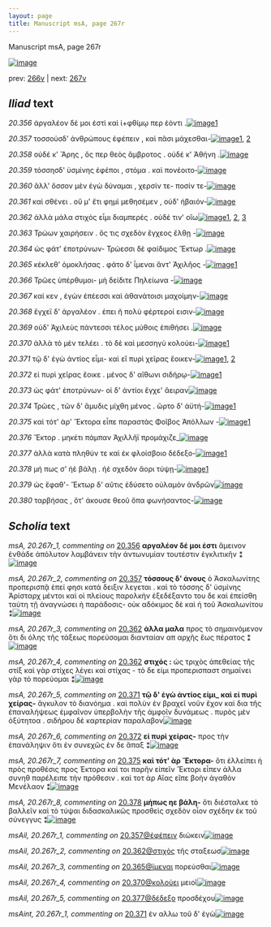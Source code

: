 ```yaml
---
layout: page
title: Manuscript msA, page 267r
---
```


Manuscript msA, page 267r

[![image](http://www.homermultitext.org/iipsrv?OBJ=IIP,1.0&FIF=/project/homer/pyramidal/deepzoom/hmt/vaimg/2017a/VA267RN_0437.tif&WID=100&CVT=JPEG)](http://www.homermultitext.org/ict2/?urn=urn:cite2:hmt:vaimg.2017a:VA267RN_0437)

prev:  [266v](../266v/) | next:  [267v](../267v/)

## *Iliad* text

*20.356* <a id="20.356"/> ἀργαλέον δέ μοι ἐστὶ καὶ ἰ+φθίμῳ περ ἐόντι .[![image](http://www.homermultitext.org/iipsrv?OBJ=IIP,1.0&FIF=/project/homer/pyramidal/deepzoom/hmt/vaimg/2017a/VA267RN_0437.tif&RGN=0.2183,0.1801,0.3941,0.03333&WID=1000&CVT=JPEG)](http://www.homermultitext.org/ict2/?urn=urn:cite2:hmt:vaimg.2017a:VA267RN_0437@0.2183,0.1801,0.3941,0.03333)[1](#msA_20.267r_1)

*20.357* <a id="20.357"/> τοσσούσδ' ἀνθρώπους ἐφέπειν , καὶ πᾶσι μάχεσθαι-[![image](http://www.homermultitext.org/iipsrv?OBJ=IIP,1.0&FIF=/project/homer/pyramidal/deepzoom/hmt/vaimg/2017a/VA267RN_0437.tif&RGN=0.2172,0.2069,0.4215,0.02932&WID=1000&CVT=JPEG)](http://www.homermultitext.org/ict2/?urn=urn:cite2:hmt:vaimg.2017a:VA267RN_0437@0.2172,0.2069,0.4215,0.02932)[1](#msAil_20.267r_1), [2](#msA_20.267r_2)

*20.358* <a id="20.358"/> οὐδέ κ' Ἄρης , ὅς περ θεὸς ἄμβροτος . οὐδέ κ' Ἀθήνη .[![image](http://www.homermultitext.org/iipsrv?OBJ=IIP,1.0&FIF=/project/homer/pyramidal/deepzoom/hmt/vaimg/2017a/VA267RN_0437.tif&RGN=0.2205,0.2259,0.4261,0.02711&WID=1000&CVT=JPEG)](http://www.homermultitext.org/ict2/?urn=urn:cite2:hmt:vaimg.2017a:VA267RN_0437@0.2205,0.2259,0.4261,0.02711)

*20.359* <a id="20.359"/> τόσσησδ' ὑσμίνης ἐφέποι , στόμα . καὶ πονέοιτο-[![image](http://www.homermultitext.org/iipsrv?OBJ=IIP,1.0&FIF=/project/homer/pyramidal/deepzoom/hmt/vaimg/2017a/VA267RN_0437.tif&RGN=0.2130,0.2447,0.4173,0.02559&WID=1000&CVT=JPEG)](http://www.homermultitext.org/ict2/?urn=urn:cite2:hmt:vaimg.2017a:VA267RN_0437@0.2130,0.2447,0.4173,0.02559)

*20.360* <a id="20.360"/> ἂλλ' ὅσσον μὲν ἐγὼ δύναμαι , χερσίν τε- ποσίν τε-[![image](http://www.homermultitext.org/iipsrv?OBJ=IIP,1.0&FIF=/project/homer/pyramidal/deepzoom/hmt/vaimg/2017a/VA267RN_0437.tif&RGN=0.2176,0.2627,0.4173,0.02614&WID=1000&CVT=JPEG)](http://www.homermultitext.org/ict2/?urn=urn:cite2:hmt:vaimg.2017a:VA267RN_0437@0.2176,0.2627,0.4173,0.02614)

*20.361* <a id="20.361"/> καὶ σθένει . οὔ μ' ἔτι φημὶ μεθησέμεν , οὐδ' ἠβαιόν-[![image](http://www.homermultitext.org/iipsrv?OBJ=IIP,1.0&FIF=/project/homer/pyramidal/deepzoom/hmt/vaimg/2017a/VA267RN_0437.tif&RGN=0.2167,0.2795,0.4219,0.02683&WID=1000&CVT=JPEG)](http://www.homermultitext.org/ict2/?urn=urn:cite2:hmt:vaimg.2017a:VA267RN_0437@0.2167,0.2795,0.4219,0.02683)

*20.362* <a id="20.362"/> ἀλλὰ μάλα στιχὸς εἶμι διαμπερὲς . οὐδέ τιν' οἴω[![image](http://www.homermultitext.org/iipsrv?OBJ=IIP,1.0&FIF=/project/homer/pyramidal/deepzoom/hmt/vaimg/2017a/VA267RN_0437.tif&RGN=0.2113,0.2979,0.4090,0.02711&WID=1000&CVT=JPEG)](http://www.homermultitext.org/ict2/?urn=urn:cite2:hmt:vaimg.2017a:VA267RN_0437@0.2113,0.2979,0.4090,0.02711)[1](#msA_20.267r_4), [2](#msAil_20.267r_2), [3](#msA_20.267r_3)

*20.363* <a id="20.363"/> Τρώων χαιρήσειν . ὅς τις σχεδὸν ἔγχεος ἔλθῃ -[![image](http://www.homermultitext.org/iipsrv?OBJ=IIP,1.0&FIF=/project/homer/pyramidal/deepzoom/hmt/vaimg/2017a/VA267RN_0437.tif&RGN=0.2120,0.3181,0.4003,0.02960&WID=1000&CVT=JPEG)](http://www.homermultitext.org/ict2/?urn=urn:cite2:hmt:vaimg.2017a:VA267RN_0437@0.2120,0.3181,0.4003,0.02960)

*20.364* <a id="20.364"/> ὡς φάτ' ἐποτρύνων- Τρώεσσι δὲ φαίδιμος Ἕκτωρ .[![image](http://www.homermultitext.org/iipsrv?OBJ=IIP,1.0&FIF=/project/homer/pyramidal/deepzoom/hmt/vaimg/2017a/VA267RN_0437.tif&RGN=0.2080,0.3405,0.4352,0.02932&WID=1000&CVT=JPEG)](http://www.homermultitext.org/ict2/?urn=urn:cite2:hmt:vaimg.2017a:VA267RN_0437@0.2080,0.3405,0.4352,0.02932)

*20.365* <a id="20.365"/> κέκλεθ' ὁμοκλήσας . φάτο δ' ΐμεναι ἄντ' Ἀχιλῆος -[![image](http://www.homermultitext.org/iipsrv?OBJ=IIP,1.0&FIF=/project/homer/pyramidal/deepzoom/hmt/vaimg/2017a/VA267RN_0437.tif&RGN=0.2126,0.3570,0.4217,0.03209&WID=1000&CVT=JPEG)](http://www.homermultitext.org/ict2/?urn=urn:cite2:hmt:vaimg.2017a:VA267RN_0437@0.2126,0.3570,0.4217,0.03209)[1](#msAil_20.267r_3)

*20.366* <a id="20.366"/> Τρῶες ὑπέρθυμοι- μὴ δείδιτε Πηλείωνα -[![image](http://www.homermultitext.org/iipsrv?OBJ=IIP,1.0&FIF=/project/homer/pyramidal/deepzoom/hmt/vaimg/2017a/VA267RN_0437.tif&RGN=0.2076,0.3765,0.3714,0.02725&WID=1000&CVT=JPEG)](http://www.homermultitext.org/ict2/?urn=urn:cite2:hmt:vaimg.2017a:VA267RN_0437@0.2076,0.3765,0.3714,0.02725)

*20.367* <a id="20.367"/> καί κεν , ἐγὼν ἐπέεσσι καὶ ἀθανάτοισι μαχοίμην-[![image](http://www.homermultitext.org/iipsrv?OBJ=IIP,1.0&FIF=/project/homer/pyramidal/deepzoom/hmt/vaimg/2017a/VA267RN_0437.tif&RGN=0.2117,0.3932,0.4186,0.03320&WID=1000&CVT=JPEG)](http://www.homermultitext.org/ict2/?urn=urn:cite2:hmt:vaimg.2017a:VA267RN_0437@0.2117,0.3932,0.4186,0.03320)

*20.368* <a id="20.368"/> ἔγχεϊ δ' ἀργαλέον . ἐπει ῆ πολὺ φέρτεροί εισιν-[![image](http://www.homermultitext.org/iipsrv?OBJ=IIP,1.0&FIF=/project/homer/pyramidal/deepzoom/hmt/vaimg/2017a/VA267RN_0437.tif&RGN=0.2111,0.4138,0.3937,0.03071&WID=1000&CVT=JPEG)](http://www.homermultitext.org/ict2/?urn=urn:cite2:hmt:vaimg.2017a:VA267RN_0437@0.2111,0.4138,0.3937,0.03071)

*20.369* <a id="20.369"/> οὐδ' Ἀχιλεὺς πάντεσσι τέλος μύθοις ἐπιθήσει .[![image](http://www.homermultitext.org/iipsrv?OBJ=IIP,1.0&FIF=/project/homer/pyramidal/deepzoom/hmt/vaimg/2017a/VA267RN_0437.tif&RGN=0.2126,0.4362,0.4062,0.02697&WID=1000&CVT=JPEG)](http://www.homermultitext.org/ict2/?urn=urn:cite2:hmt:vaimg.2017a:VA267RN_0437@0.2126,0.4362,0.4062,0.02697)

*20.370* <a id="20.370"/> ἀλλὰ τὸ μὲν τελέει . τὸ δὲ καὶ μεσσηγὺ κολούει-[![image](http://www.homermultitext.org/iipsrv?OBJ=IIP,1.0&FIF=/project/homer/pyramidal/deepzoom/hmt/vaimg/2017a/VA267RN_0437.tif&RGN=0.2106,0.4534,0.4013,0.02697&WID=1000&CVT=JPEG)](http://www.homermultitext.org/ict2/?urn=urn:cite2:hmt:vaimg.2017a:VA267RN_0437@0.2106,0.4534,0.4013,0.02697)[1](#msAil_20.267r_4)

*20.371* <a id="20.371"/> τῷ δ' ἐγὼ ἀντίος εἶμι- καὶ εἲ πυρὶ χεῖρας ἔοικεν-[![image](http://www.homermultitext.org/iipsrv?OBJ=IIP,1.0&FIF=/project/homer/pyramidal/deepzoom/hmt/vaimg/2017a/VA267RN_0437.tif&RGN=0.2047,0.4725,0.4320,0.02656&WID=1000&CVT=JPEG)](http://www.homermultitext.org/ict2/?urn=urn:cite2:hmt:vaimg.2017a:VA267RN_0437@0.2047,0.4725,0.4320,0.02656)[1](#msAint_20.267r_1), [2](#msA_20.267r_5)

*20.372* <a id="20.372"/> εἰ πυρὶ χεῖρας ἔοικε . μένος δ' αἴθωνι σιδήρῳ-[![image](http://www.homermultitext.org/iipsrv?OBJ=IIP,1.0&FIF=/project/homer/pyramidal/deepzoom/hmt/vaimg/2017a/VA267RN_0437.tif&RGN=0.2056,0.4896,0.4381,0.02808&WID=1000&CVT=JPEG)](http://www.homermultitext.org/ict2/?urn=urn:cite2:hmt:vaimg.2017a:VA267RN_0437@0.2056,0.4896,0.4381,0.02808)[1](#msA_20.267r_6)

*20.373* <a id="20.373"/> ὡς φάτ' ἐποτρύνων- οἱ δ' ἀντίοι ἔγχε' ἄειραν[![image](http://www.homermultitext.org/iipsrv?OBJ=IIP,1.0&FIF=/project/homer/pyramidal/deepzoom/hmt/vaimg/2017a/VA267RN_0437.tif&RGN=0.2097,0.5102,0.3799,0.02573&WID=1000&CVT=JPEG)](http://www.homermultitext.org/ict2/?urn=urn:cite2:hmt:vaimg.2017a:VA267RN_0437@0.2097,0.5102,0.3799,0.02573)

*20.374* <a id="20.374"/> Τρῶες , τῶν δ' ἄμυδις μίχθη μένος . ῶρτο δ' ἀϋτή-[![image](http://www.homermultitext.org/iipsrv?OBJ=IIP,1.0&FIF=/project/homer/pyramidal/deepzoom/hmt/vaimg/2017a/VA267RN_0437.tif&RGN=0.2012,0.5322,0.4370,0.02614&WID=1000&CVT=JPEG)](http://www.homermultitext.org/ict2/?urn=urn:cite2:hmt:vaimg.2017a:VA267RN_0437@0.2012,0.5322,0.4370,0.02614)[1](#msAim_20.267r_1)

*20.375* <a id="20.375"/> καὶ τότ' ὰρ' Ἕκτορα εἶπε παραστὰς Φοῖβος Ἀπόλλων -[![image](http://www.homermultitext.org/iipsrv?OBJ=IIP,1.0&FIF=/project/homer/pyramidal/deepzoom/hmt/vaimg/2017a/VA267RN_0437.tif&RGN=0.2067,0.5502,0.4381,0.02766&WID=1000&CVT=JPEG)](http://www.homermultitext.org/ict2/?urn=urn:cite2:hmt:vaimg.2017a:VA267RN_0437@0.2067,0.5502,0.4381,0.02766)[1](#msA_20.267r_7)

*20.376* <a id="20.376"/> Ἕκτορ . μηκέτι πάμπαν Ἀχιλλῆϊ προμάχιζε_[![image](http://www.homermultitext.org/iipsrv?OBJ=IIP,1.0&FIF=/project/homer/pyramidal/deepzoom/hmt/vaimg/2017a/VA267RN_0437.tif&RGN=0.1922,0.5663,0.4276,0.02808&WID=1000&CVT=JPEG)](http://www.homermultitext.org/ict2/?urn=urn:cite2:hmt:vaimg.2017a:VA267RN_0437@0.1922,0.5663,0.4276,0.02808)

*20.377* <a id="20.377"/> ἀλλὰ κατὰ πληθύν τε καὶ ἐκ φλοίσβοιο δέδεξο-[![image](http://www.homermultitext.org/iipsrv?OBJ=IIP,1.0&FIF=/project/homer/pyramidal/deepzoom/hmt/vaimg/2017a/VA267RN_0437.tif&RGN=0.2003,0.5869,0.4171,0.02877&WID=1000&CVT=JPEG)](http://www.homermultitext.org/ict2/?urn=urn:cite2:hmt:vaimg.2017a:VA267RN_0437@0.2003,0.5869,0.4171,0.02877)[1](#msAil_20.267r_5)

*20.378* <a id="20.378"/> μή πως σ' ἠὲ βάλῃ . ἠὲ σχεδὸν ἄορι τύψῃ-[![image](http://www.homermultitext.org/iipsrv?OBJ=IIP,1.0&FIF=/project/homer/pyramidal/deepzoom/hmt/vaimg/2017a/VA267RN_0437.tif&RGN=0.2052,0.6055,0.3734,0.02766&WID=1000&CVT=JPEG)](http://www.homermultitext.org/ict2/?urn=urn:cite2:hmt:vaimg.2017a:VA267RN_0437@0.2052,0.6055,0.3734,0.02766)[1](#msA_20.267r_8)

*20.379* <a id="20.379"/> ὡς ἔφαθ'- Ἕκτωρ δ' αῦτις ἐδύσετο οὐλαμὸν ἀνδρῶν[![image](http://www.homermultitext.org/iipsrv?OBJ=IIP,1.0&FIF=/project/homer/pyramidal/deepzoom/hmt/vaimg/2017a/VA267RN_0437.tif&RGN=0.2003,0.6246,0.4276,0.02573&WID=1000&CVT=JPEG)](http://www.homermultitext.org/ict2/?urn=urn:cite2:hmt:vaimg.2017a:VA267RN_0437@0.2003,0.6246,0.4276,0.02573)

*20.380* <a id="20.380"/> ταρβήσας , ὅτ' άκουσε θεοῦ ὄπα φωνήσαντος-[![image](http://www.homermultitext.org/iipsrv?OBJ=IIP,1.0&FIF=/project/homer/pyramidal/deepzoom/hmt/vaimg/2017a/VA267RN_0437.tif&RGN=0.2062,0.6448,0.4232,0.03582&WID=1000&CVT=JPEG)](http://www.homermultitext.org/ict2/?urn=urn:cite2:hmt:vaimg.2017a:VA267RN_0437@0.2062,0.6448,0.4232,0.03582)

## *Scholia* text

*msA, 20.267r_1, commenting on* [20.356](#20.356)  <a id="msA_20.267r_1"/> **αργαλέον δέ μοι ἐστι** ἄμεινον ἐνθάδε ἀπόλυτον λαμβάνειν τὴν ἀντωνυμίαν τουτέστιν ἐγκλιτικῆν ⁑[![image](http://www.homermultitext.org/iipsrv?OBJ=IIP,1.0&FIF=/project/homer/pyramidal/deepzoom/hmt/vaimg/2017a/VA267RN_0437.tif&RGN=0.2102,0.07206,0.5643,0.02932&WID=1000&CVT=JPEG)](http://www.homermultitext.org/ict2/?urn=urn:cite2:hmt:vaimg.2017a:VA267RN_0437@0.2102,0.07206,0.5643,0.02932)

*msA, 20.267r_2, commenting on* [20.357](#20.357)  <a id="msA_20.267r_2"/> **τόσσους δ' ἀνους** ὁ Ἀσκαλωνίτης προπερισπᾷ ἐπεί φησι κατά δειξιν λεγεται . καὶ τὸ τόσσης δ' ὑσμίνης Ἀρίσταρχ μέντοι καὶ οἱ πλείους παρολκὴν ἐξεδέξαντο του δε καὶ ἐπείσθη ταύτη τῇ ἀναγνώσει ἡ παράδοσις- οὐκ αδόκιμος δὲ καὶ ἡ τοῦ Ἀσκαλωνίτου ⁑[![image](http://www.homermultitext.org/iipsrv?OBJ=IIP,1.0&FIF=/project/homer/pyramidal/deepzoom/hmt/vaimg/2017a/VA267RN_0437.tif&RGN=0.2089,0.09032,0.6234,0.04232&WID=1000&CVT=JPEG)](http://www.homermultitext.org/ict2/?urn=urn:cite2:hmt:vaimg.2017a:VA267RN_0437@0.2089,0.09032,0.6234,0.04232)

*msA, 20.267r_3, commenting on* [20.362](#20.362)  <a id="msA_20.267r_3"/> **ἀλλα μαλα** προς τὸ σημαινόμενον ὅτι δι όλης τῆς τάξεως πορεύσομαι διανταίαν απ αρχῆς ἕως πέρατος ⁑[![image](http://www.homermultitext.org/iipsrv?OBJ=IIP,1.0&FIF=/project/homer/pyramidal/deepzoom/hmt/vaimg/2017a/VA267RN_0437.tif&RGN=0.2233,0.1202,0.6172,0.02642&WID=1000&CVT=JPEG)](http://www.homermultitext.org/ict2/?urn=urn:cite2:hmt:vaimg.2017a:VA267RN_0437@0.2233,0.1202,0.6172,0.02642)

*msA, 20.267r_4, commenting on* [20.362](#20.362)  <a id="msA_20.267r_4"/> **στιχός :** ὡς τριχὸς ἀπεθείας τῆς στίξ καὶ γὰρ στίχες λέγει καὶ στίχας - τὸ δε εἰμι προπερισπαστ σημαίνει γὰρ τὸ πορεύομαι ⁑[![image](http://www.homermultitext.org/iipsrv?OBJ=IIP,1.0&FIF=/project/homer/pyramidal/deepzoom/hmt/vaimg/2017a/VA267RN_0437.tif&RGN=0.3167,0.1336,0.5289,0.03375&WID=1000&CVT=JPEG)](http://www.homermultitext.org/ict2/?urn=urn:cite2:hmt:vaimg.2017a:VA267RN_0437@0.3167,0.1336,0.5289,0.03375)

*msA, 20.267r_5, commenting on* [20.371](#20.371)  <a id="msA_20.267r_5"/> **τῷ δ' ἐγὼ ἀντίος εἰμι_ καὶ εἰ πυρὶ χείρας-** ἄγκυλον τὸ διανόημα . καὶ πολὺν ἐν βραχεῖ νοῦν ἔχον καὶ δια τῆς ἐπαναλήψεως ἐμφαῖνον ὑπερβολὴν τῆς ἀμφοῖν δυνάμεως . πυρὸς μὲν ὀξύτητοα . σιδήρου δὲ καρτερίαν παραλαβον[![image](http://www.homermultitext.org/iipsrv?OBJ=IIP,1.0&FIF=/project/homer/pyramidal/deepzoom/hmt/vaimg/2017a/VA267RN_0437.tif&RGN=0.1929,0.6801,0.6343,0.03859&WID=1000&CVT=JPEG)](http://www.homermultitext.org/ict2/?urn=urn:cite2:hmt:vaimg.2017a:VA267RN_0437@0.1929,0.6801,0.6343,0.03859)

*msA, 20.267r_6, commenting on* [20.372](#20.372)  <a id="msA_20.267r_6"/> **εἰ πυρὶ χείρας-** προς τὴν ἐπανάληψιν ὅτι ἐν συνεχῶς ἐν δε ἅπαξ ⁑[![image](http://www.homermultitext.org/iipsrv?OBJ=IIP,1.0&FIF=/project/homer/pyramidal/deepzoom/hmt/vaimg/2017a/VA267RN_0437.tif&RGN=0.1940,0.7155,0.4434,0.02241&WID=1000&CVT=JPEG)](http://www.homermultitext.org/ict2/?urn=urn:cite2:hmt:vaimg.2017a:VA267RN_0437@0.1940,0.7155,0.4434,0.02241)

*msA, 20.267r_7, commenting on* [20.375](#20.375)  <a id="msA_20.267r_7"/> **καὶ τότ' ὰρ Ἔκτορα-** ὅτι ἐλλείπει ἡ πρὸς προθέσις προς Έκτορα καί τοι παρῆν εἰπεῖν Ἕκτορι εἶπεν ἀλλα συνηθ παρέλειπε τὴν πρόθεσιν . καὶ τοτ ὰρ Αἴας εῖπε βοὴν ἀγαθὸν Μενέλαον ⁑[![image](http://www.homermultitext.org/iipsrv?OBJ=IIP,1.0&FIF=/project/homer/pyramidal/deepzoom/hmt/vaimg/2017a/VA267RN_0437.tif&RGN=0.1934,0.7315,0.6369,0.03651&WID=1000&CVT=JPEG)](http://www.homermultitext.org/ict2/?urn=urn:cite2:hmt:vaimg.2017a:VA267RN_0437@0.1934,0.7315,0.6369,0.03651)

*msA, 20.267r_8, commenting on* [20.378](#20.378)  <a id="msA_20.267r_8"/> **μήπως ηε βάλη-** ὅτι διέσταλκε τὸ βαλλεῖν καὶ τὸ τύψαι διδασκαλικῶς προσθεὶς σχεδὸν οἷον σχέδην ἐκ τοῦ σύνεγγυς ⁑[![image](http://www.homermultitext.org/iipsrv?OBJ=IIP,1.0&FIF=/project/homer/pyramidal/deepzoom/hmt/vaimg/2017a/VA267RN_0437.tif&RGN=0.1944,0.7604,0.6308,0.03306&WID=1000&CVT=JPEG)](http://www.homermultitext.org/ict2/?urn=urn:cite2:hmt:vaimg.2017a:VA267RN_0437@0.1944,0.7604,0.6308,0.03306)

*msAil, 20.267r_1, commenting on* [20.357@ἐφέπειν](#20.357@ἐφέπειν)  <a id="msAil_20.267r_1"/> διώκειν[![image](http://www.homermultitext.org/iipsrv?OBJ=IIP,1.0&FIF=/project/homer/pyramidal/deepzoom/hmt/vaimg/2017a/VA267RN_0437.tif&RGN=0.4600,0.2061,0.04311,0.01176&WID=1000&CVT=JPEG)](http://www.homermultitext.org/ict2/?urn=urn:cite2:hmt:vaimg.2017a:VA267RN_0437@0.4600,0.2061,0.04311,0.01176)

*msAil, 20.267r_2, commenting on* [20.362@στιχὸς](#20.362@στιχὸς)  <a id="msAil_20.267r_2"/> τῆς σταξεωσ[![image](http://www.homermultitext.org/iipsrv?OBJ=IIP,1.0&FIF=/project/homer/pyramidal/deepzoom/hmt/vaimg/2017a/VA267RN_0437.tif&RGN=0.3244,0.2963,0.04808,0.01383&WID=1000&CVT=JPEG)](http://www.homermultitext.org/ict2/?urn=urn:cite2:hmt:vaimg.2017a:VA267RN_0437@0.3244,0.2963,0.04808,0.01383)

*msAil, 20.267r_3, commenting on* [20.365@ϊμεναι](#20.365@ϊμεναι)  <a id="msAil_20.267r_3"/> πορεύσθαι[![image](http://www.homermultitext.org/iipsrv?OBJ=IIP,1.0&FIF=/project/homer/pyramidal/deepzoom/hmt/vaimg/2017a/VA267RN_0437.tif&RGN=0.4744,0.3621,0.05011,0.01355&WID=1000&CVT=JPEG)](http://www.homermultitext.org/ict2/?urn=urn:cite2:hmt:vaimg.2017a:VA267RN_0437@0.4744,0.3621,0.05011,0.01355)

*msAil, 20.267r_4, commenting on* [20.370@κολούει](#20.370@κολούει)  <a id="msAil_20.267r_4"/> μειοῖ[![image](http://www.homermultitext.org/iipsrv?OBJ=IIP,1.0&FIF=/project/homer/pyramidal/deepzoom/hmt/vaimg/2017a/VA267RN_0437.tif&RGN=0.5521,0.4542,0.02690,0.01024&WID=1000&CVT=JPEG)](http://www.homermultitext.org/ict2/?urn=urn:cite2:hmt:vaimg.2017a:VA267RN_0437@0.5521,0.4542,0.02690,0.01024)

*msAil, 20.267r_5, commenting on* [20.377@δέδεξο](#20.377@δέδεξο)  <a id="msAil_20.267r_5"/> προσδέχου[![image](http://www.homermultitext.org/iipsrv?OBJ=IIP,1.0&FIF=/project/homer/pyramidal/deepzoom/hmt/vaimg/2017a/VA267RN_0437.tif&RGN=0.6035,0.5876,0.04422,0.01383&WID=1000&CVT=JPEG)](http://www.homermultitext.org/ict2/?urn=urn:cite2:hmt:vaimg.2017a:VA267RN_0437@0.6035,0.5876,0.04422,0.01383)

*msAint, 20.267r_1, commenting on* [20.371](#20.371)  <a id="msAint_20.267r_1"/> ἐν αλλω τοῦ δ' ἐγὼ[![image](http://www.homermultitext.org/iipsrv?OBJ=IIP,1.0&FIF=/project/homer/pyramidal/deepzoom/hmt/vaimg/2017a/VA267RN_0437.tif&RGN=0.1398,0.4689,0.06669,0.02752&WID=1000&CVT=JPEG)](http://www.homermultitext.org/ict2/?urn=urn:cite2:hmt:vaimg.2017a:VA267RN_0437@0.1398,0.4689,0.06669,0.02752)
